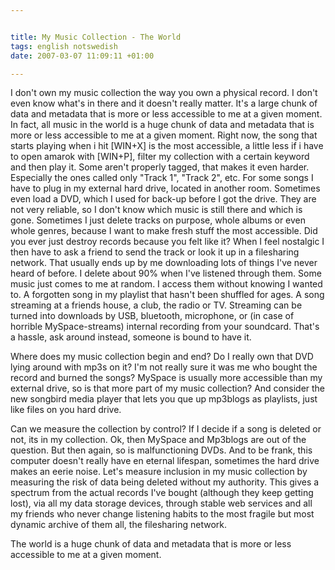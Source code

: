 ```yaml
--- 


title: My Music Collection - The World 
tags: english notswedish
date: 2007-03-07 11:09:11 +01:00 

---
```


I don't own my music collection the way you own a physical record. I don't even know what's in there and it doesn't really matter. It's a large chunk of data and metadata that is more or less accessible to me at a given moment. In fact, all music in the world is a huge chunk of data and metadata that is more or less accessible to me at a given moment. Right now, the song that starts playing when i hit [WIN+X] is the most accessible, a little less if i have to open amarok with [WIN+P], filter my collection with a certain keyword and then play it. Some aren't properly tagged, that makes it even harder. Especially the ones called only "Track 1", "Track 2", etc. For some songs I have to plug in my external hard drive, located in another room. Sometimes even load a DVD, which I used for back-up before I got the drive. They are not very reliable, so I don't know which music is still there and which is gone. Sometimes I just delete tracks on purpose, whole albums or even whole genres, because I want to make fresh stuff the most accessible. Did you ever just destroy records because you felt like it? When I feel nostalgic I then have to ask a friend to send the track or look it up in a filesharing network. That usually ends up by me downloading lots of things I've never heard of before. I delete about 90% when I've listened through them. Some music just comes to me at random. I access them without knowing I wanted to. A forgotten song in my playlist that hasn't been shuffled for ages. A song streaming at a friends house, a club, the radio or TV. Streaming can be turned into downloads by USB, bluetooth, microphone, or (in case of horrible MySpace-streams) internal recording from your soundcard. That's a hassle, ask around instead, someone is bound to have it.

Where does my music collection begin and end? Do I really own that DVD lying around with mp3s on it? I'm not really sure it was me who bought the record and burned the songs? MySpace is usually more accessible than my external drive, so is that more part of my music collection? And consider the new songbird media player that lets you que up mp3blogs as playlists, just like files on you hard drive. 

Can we measure the collection by control? If I decide if a song is deleted or not, its in my collection. Ok, then MySpace and Mp3blogs are out of the question. But then again, so is malfunctioning DVDs. And to be frank, this computer doesn't really have en eternal lifespan, sometimes the hard drive makes an eerie noise. Let's measure inclusion in my music collection by measuring the risk of data being deleted without my authority. This gives a spectrum from the actual records I've bought (although they keep getting lost), via all my data storage devices, through stable web services and all my friends who never change listening habits to the most fragile but most dynamic archive of them all, the filesharing network. 

The world is a huge chunk of data and metadata that is more or less accessible to me at a given moment. 